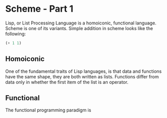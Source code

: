 # Scheme - Part 1

Lisp, or List Processing Language is a homoiconic, functional language.
Scheme is one of its variants.
Simple addition in scheme looks like the following:
```scheme
(+ 1 1)
```

## Homoiconic
One of the fundamental traits of Lisp languages, is that data and functions have the same shape, they are both written as lists.
Functions differ from data only in whether the first item of the list is an operator.

## Functional
The functional programming paradigm is 